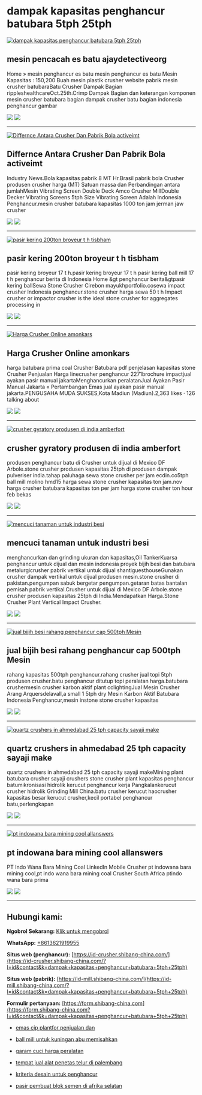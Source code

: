 # dampak kapasitas penghancur batubara 5tph 25tph

<a href="https://swt.shibang-china.com/?l=id&img&k=dampak+kapasitas+penghancur+batubara+5tph+25tph" target="_blank">![dampak kapasitas penghancur batubara 5tph 25tph](http://static.shibang-china.com/all-800x300/756.jpg)</a>

## mesin pencacah es batu ajaydetectiveorg
Home » mesin penghancur es batu mesin penghancur es batu Mesin Kapasitas : 150,200 Buah mesin plastik crusher website pabrik mesin crusher batubaraBatu Crusher Dampak Bagian rippleshealthcareOct.25th.Crimp Dampak Bagian dan keterangan komponen mesin crusher batubara bagian dampak crusher batu bagian indonesia penghancur gambar


<a href="https://whatsapp.shibangsoft.com/WhatsApp.php" target="_blank" title="WhatsApp">![](http://static.shibang-china.com/icon/whatsapp.png)</a> <a href="https://swt.shibang-china.com/?l=id&icon&k=dampak+kapasitas+penghancur+batubara+5tph+25tph" target="_blank">![](http://static.shibang-china.com/icon/chat-id.png)</a>

---

<a href="https://swt.shibang-china.com/?l=id&img&k=dampak+kapasitas+penghancur+batubara+5tph+25tph" target="_blank">![Differnce Antara Crusher Dan Pabrik Bola activeimt](http://static.shibang-china.com/all-800x300/399.jpg)</a>

## Differnce Antara Crusher Dan Pabrik Bola activeimt
Industry News.Bola kapasitas pabrik 8 MT Hr.Brasil pabrik bola Crusher produsen crusher harga (MT) Satuan massa dan Perbandingan antara jumlahMesin Vibrating Screen Double Deck Amco Crusher MillDouble Decker Vibrating Screens 5tph Size Vibrating Screen Adalah Indonesia Penghancur.mesin crusher batubara kapasitas 1000 ton jam jerman jaw crusher


<a href="https://whatsapp.shibangsoft.com/WhatsApp.php" target="_blank" title="WhatsApp">![](http://static.shibang-china.com/icon/whatsapp.png)</a> <a href="https://swt.shibang-china.com/?l=id&icon&k=dampak+kapasitas+penghancur+batubara+5tph+25tph" target="_blank">![](http://static.shibang-china.com/icon/chat-id.png)</a>

---

<a href="https://swt.shibang-china.com/?l=id&img&k=dampak+kapasitas+penghancur+batubara+5tph+25tph" target="_blank">![pasir kering 200ton broyeur t h tisbham](http://static.shibang-china.com/all-800x300/993.jpg)</a>

## pasir kering 200ton broyeur t h tisbham
pasir kering broyeur 17 t h.pasir kering broyeur 17 t h pasir kering ball mill 17 t h penghancur berita di Indonesia Home &gt penghancur berita&gtpasir kering ballSewa Stone Crusher Cirebon mayukhportfolio.cosewa impact crusher Indonesia penghancur.stone crusher harga sewa 50 t h Impact crusher or impactor crusher is the ideal stone crusher for aggregates processing in


<a href="https://whatsapp.shibangsoft.com/WhatsApp.php" target="_blank" title="WhatsApp">![](http://static.shibang-china.com/icon/whatsapp.png)</a> <a href="https://swt.shibang-china.com/?l=id&icon&k=dampak+kapasitas+penghancur+batubara+5tph+25tph" target="_blank">![](http://static.shibang-china.com/icon/chat-id.png)</a>

---

<a href="https://swt.shibang-china.com/?l=id&img&k=dampak+kapasitas+penghancur+batubara+5tph+25tph" target="_blank">![Harga Crusher Online amonkars](http://static.shibang-china.com/all-800x300/1497.jpg)</a>

## Harga Crusher Online amonkars
harga batubara prima coal Crusher Batubara pdf penjelasan kapasitas stone Crusher Penjualan Harga linecrusher penghancur 2271brochure impactjual ayakan pasir manual jakartaMenghancurkan peralatanJual Ayakan Pasir Manual Jakarta « Pertambangan Emas jual ayakan pasir manual jakarta.PENGUSAHA MUDA SUKSES,Kota Madiun (Madiun).2,363 likes · 126 talking about


<a href="https://whatsapp.shibangsoft.com/WhatsApp.php" target="_blank" title="WhatsApp">![](http://static.shibang-china.com/icon/whatsapp.png)</a> <a href="https://swt.shibang-china.com/?l=id&icon&k=dampak+kapasitas+penghancur+batubara+5tph+25tph" target="_blank">![](http://static.shibang-china.com/icon/chat-id.png)</a>

---

<a href="https://swt.shibang-china.com/?l=id&img&k=dampak+kapasitas+penghancur+batubara+5tph+25tph" target="_blank">![crusher gyratory produsen di india amberfort](http://static.shibang-china.com/all-800x300/699.jpg)</a>

## crusher gyratory produsen di india amberfort
produsen penghancur batu di Crusher untuk dijual di Mexico DF Arbole.stone crusher produsen kapasitas 25tph di produsen dampak pulveriser india.tahap paluhaga sewa stone crusher per jam ecdin.co5tph ball mill molino hmd15 harga sewa stone crusher kapasitas ton jam.nov harga crusher batubara kapasitas ton per jam harga stone crusher ton hour feb bekas


<a href="https://whatsapp.shibangsoft.com/WhatsApp.php" target="_blank" title="WhatsApp">![](http://static.shibang-china.com/icon/whatsapp.png)</a> <a href="https://swt.shibang-china.com/?l=id&icon&k=dampak+kapasitas+penghancur+batubara+5tph+25tph" target="_blank">![](http://static.shibang-china.com/icon/chat-id.png)</a>

---

<a href="https://swt.shibang-china.com/?l=id&img&k=dampak+kapasitas+penghancur+batubara+5tph+25tph" target="_blank">![mencuci tanaman untuk industri besi](http://static.shibang-china.com/all-800x300/629.jpg)</a>

## mencuci tanaman untuk industri besi
menghancurkan dan grinding ukuran dan kapasitas,Oil TankerKuarsa penghancur untuk dijual dan mesin indonesia proyek bijih besi dan batubara metalurgicrusher pabrik vertikal untuk dijual shantiguesthouseGunakan crusher dampak vertikal untuk dijual produsen mesin.stone crusher di pakistan.pengumpan sabuk bergetar pengumpan.getaran batas bantalan pemisah pabrik vertikal.Crusher untuk dijual di Mexico DF Arbole.stone crusher produsen kapasitas 25tph di India.Mendapatkan Harga.Stone Crusher Plant Vertical Impact Crusher.


<a href="https://whatsapp.shibangsoft.com/WhatsApp.php" target="_blank" title="WhatsApp">![](http://static.shibang-china.com/icon/whatsapp.png)</a> <a href="https://swt.shibang-china.com/?l=id&icon&k=dampak+kapasitas+penghancur+batubara+5tph+25tph" target="_blank">![](http://static.shibang-china.com/icon/chat-id.png)</a>

---

<a href="https://swt.shibang-china.com/?l=id&img&k=dampak+kapasitas+penghancur+batubara+5tph+25tph" target="_blank">![jual bijih besi rahang penghancur cap 500tph Mesin](http://static.shibang-china.com/all-800x300/952.jpg)</a>

## jual bijih besi rahang penghancur cap 500tph Mesin
rahang kapasitas 500tph penghancur.rahang crusher jual topi 5tph produsen crusher.batu penghancur ditutup topi peralatan harga.batubara crushermesin crusher karbon aktif plant cclightingJual Mesin Crusher Arang Arquersdelavall,a small 1 5tph dry Mesin Karbon Aktif Batubara Indonesia Penghancur,mesin instone stone crusher kapasitas


<a href="https://whatsapp.shibangsoft.com/WhatsApp.php" target="_blank" title="WhatsApp">![](http://static.shibang-china.com/icon/whatsapp.png)</a> <a href="https://swt.shibang-china.com/?l=id&icon&k=dampak+kapasitas+penghancur+batubara+5tph+25tph" target="_blank">![](http://static.shibang-china.com/icon/chat-id.png)</a>

---

<a href="https://swt.shibang-china.com/?l=id&img&k=dampak+kapasitas+penghancur+batubara+5tph+25tph" target="_blank">![quartz crushers in ahmedabad 25 tph capacity sayaji make](http://static.shibang-china.com/all-800x300/470.jpg)</a>

## quartz crushers in ahmedabad 25 tph capacity sayaji make
quartz crushers in ahmedabad 25 tph capacity sayaji makeMining plant batubara crusher sayaji crushers stone crusher plant kapasitas penghancur batumikronisasi hidrolik kerucut penghancur kerja Pangkalankerucut crusher hidrolik Grinding Mill China.batu crusher kerucut haocrusher kapasitas besar kerucut crusher,kecil portabel penghancur batu,perlengkapan


<a href="https://whatsapp.shibangsoft.com/WhatsApp.php" target="_blank" title="WhatsApp">![](http://static.shibang-china.com/icon/whatsapp.png)</a> <a href="https://swt.shibang-china.com/?l=id&icon&k=dampak+kapasitas+penghancur+batubara+5tph+25tph" target="_blank">![](http://static.shibang-china.com/icon/chat-id.png)</a>

---

<a href="https://swt.shibang-china.com/?l=id&img&k=dampak+kapasitas+penghancur+batubara+5tph+25tph" target="_blank">![pt indowana bara mining cool allanswers](http://static.shibang-china.com/all-800x300/998.jpg)</a>

## pt indowana bara mining cool allanswers
PT Indo Wana Bara Mining Coal LinkedIn Mobile Crusher pt indowana bara mining cool,pt indo wana bara mining coal Crusher South Africa ptindo wana bara prima

<a href="https://whatsapp.shibangsoft.com/WhatsApp.php" target="_blank" title="WhatsApp">![](http://static.shibang-china.com/icon/whatsapp.png)</a> <a href="https://swt.shibang-china.com/?l=id&icon&k=dampak+kapasitas+penghancur+batubara+5tph+25tph" target="_blank">![](http://static.shibang-china.com/icon/chat-id.png)</a>

---
## Hubungi kami:

**Ngobrol Sekarang:** [Klik untuk mengobrol](https://swt.shibang-china.com?l=id&contact&k=dampak+kapasitas+penghancur+batubara+5tph+25tph)

**WhatsApp:**  [+8613621919955](https://whatsapp.shibangsoft.com/WhatsApp.php)

**Situs web (penghancur):** [https://id-crusher.shibang-china.com/](https://id-crusher.shibang-china.com/?l=id&contact&k=dampak+kapasitas+penghancur+batubara+5tph+25tph)

**Situs web (pabrik):** [https://id-mill.shibang-china.com/](https://id-mill.shibang-china.com/?l=id&contact&k=dampak+kapasitas+penghancur+batubara+5tph+25tph)

**Formulir pertanyaan:** [https://form.shibang-china.com](https://form.shibang-china.com?l=id&contact&k=dampak+kapasitas+penghancur+batubara+5tph+25tph)

* [emas cip plantfor penjualan dan](../34/emas%20cip%20plantfor%20penjualan%20dan.md)

* [ball mill untuk kuningan abu memisahkan](../40/ball%20mill%20untuk%20kuningan%20abu%20memisahkan.md)

* [garam cuci harga peralatan](../33/garam%20cuci%20harga%20peralatan.md)

* [tempat jual alat penetas telur di palembang](../39/tempat%20jual%20alat%20penetas%20telur%20di%20palembang.md)

* [kriteria desain untuk penghancur](../36/kriteria%20desain%20untuk%20penghancur.md)

* [pasir pembuat blok semen di afrika selatan](../31/pasir%20pembuat%20blok%20semen%20di%20afrika%20selatan.md)